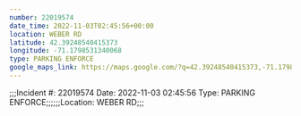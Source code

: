 ```yaml
---
number: 22019574
date_time: 2022-11-03T02:45:56+00:00
location: WEBER RD
latitude: 42.39248540415373
longitude: -71.1798531340068
type: PARKING ENFORCE
google_maps_link: https://maps.google.com/?q=42.39248540415373,-71.1798531340068
---
```


;;;Incident #: 22019574  Date: 2022-11-03 02:45:56   Type: PARKING ENFORCE;;;;;;Location: WEBER RD;;;
